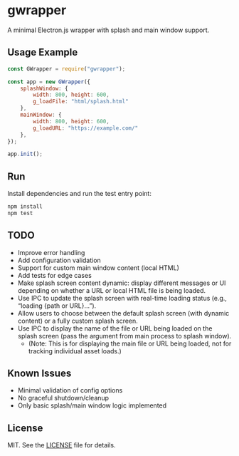 # gwrapper

A minimal Electron.js wrapper with splash and main window support.

## Usage Example

```js
const GWrapper = require("gwrapper");

const app = new GWrapper({
    splashWindow: {
        width: 800, height: 600,
        g_loadFile: "html/splash.html"
    },
    mainWindow: {
        width: 800, height: 600,
        g_loadURL: "https://example.com/"
    },
});

app.init();
```

## Run

Install dependencies and run the test entry point:

```bash
npm install
npm test
```

## TODO
- Improve error handling
- Add configuration validation
- Support for custom main window content (local HTML)
- Add tests for edge cases
- Make splash screen content dynamic: display different messages or UI depending on whether a URL or local HTML file is being loaded.
- Use IPC to update the splash screen with real-time loading status (e.g., “loading {path or URL}…”).
- Allow users to choose between the default splash screen (with dynamic content) or a fully custom splash screen.
- Use IPC to display the name of the file or URL being loaded on the splash screen (pass the argument from main process to splash window).
  - (Note: This is for displaying the main file or URL being loaded, not for tracking individual asset loads.)

## Known Issues
- Minimal validation of config options
- No graceful shutdown/cleanup
- Only basic splash/main window logic implemented

## License

MIT. See the [LICENSE](LICENSE) file for details.
